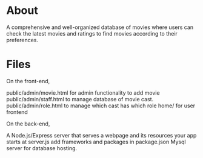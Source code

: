 # About
A comprehensive and well-organized database of movies where users can check the latest movies and ratings to find movies according to their preferences.

# Files
On the front-end,

public/admin/movie.html for admin functionality to add movie
public/admin/staff.html to manage database of movie cast.
public/admin/role.html to manage which cast has which role
home/ for user frontend

On the back-end,

A Node.js/Express server that serves a webpage and its resources
your app starts at server.js
add frameworks and packages in package.json
Mysql server for database hosting.


